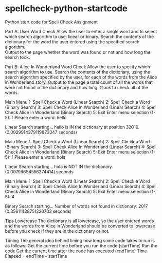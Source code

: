 # spellcheck-python-startcode
Python start code for Spell Check Assignment

Part A: User Word Check
Allow the user to enter a single word and to select which search algorithm to use: linear or binary.
Search the contents of the dictionary for the word the user entered using the specified search algorithm.  
Output to the page whether the word was found or not and how long the search took.

Part B: Alice In Wonderland Word Check
Allow the user to specify which search algorithm to use. 
Search the contents of the dictionary, using the search algorithm specified by the user, for each of the words from the Alice in Wonderland story.
Output to the page a total count of all the words that were not found in the dictionary and how long it took to check all of the words.




Main Menu
1: Spell Check a Word (Linear Search)
2: Spell Check a Word (Binary Search)
3: Spell Check Alice In Wonderland (Linear Search)
4: Spell Check Alice In Wonderland (Binary Search)
5: Exit
Enter menu selection (1-5): 1
Please enter a word: hello

Linear Search starting...
hello is IN the dictionary at position 32019. (0.0029914379119873047 seconds)

Main Menu
1: Spell Check a Word (Linear Search)
2: Spell Check a Word (Binary Search)
3: Spell Check Alice In Wonderland (Linear Search)
4: Spell Check Alice In Wonderland (Binary Search)
5: Exit
Enter menu selection (1-5): 1
Please enter a word: hola

Linear Search starting...
hola is NOT IN the dictionary. (0.00798654556274414) seconds

Main Menu
1: Spell Check a Word (Linear Search)
2: Spell Check a Word (Binary Search)
3: Spell Check Alice In Wonderland (Linear Search)
4: Spell Check Alice In Wonderland (Binary Search)
5: Exit
Enter menu selection (1-5): 4

Binary Search starting...
Number of words not found in dictionary: 2017 (0.35611438751220703 seconds)







Tips
Lowercase
The dictionary is all lowercase, so the user entered words and the words from Alice in Wonderland should be converted to lowercase before you check if they are in the dictionary or not.

Timing
The general idea behind timing how long some code takes to run is as follows:
Get the current time before you run the code (startTime)
Run the code
Get the current time after the code has executed (endTime)
Time Elapsed = endTime - startTime

